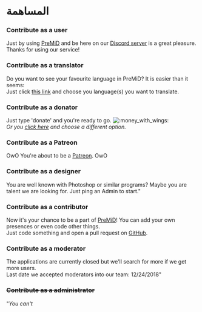# المساهمة



### Contribute as a user

Just by using [PreMiD](https://premid.app/) and be here on our [Discord server](https://discord.gg/WvfVZ8T) is a great pleasure.  
Thanks for using our service!

### Contribute as a translator

Do you want to see your favourite language in PreMiD? It is easier than it seems:  
Just click [this link](https://poeditor.com/join/project/Zzl1oOQV5g) and choose you language\(s\) you want to translate.

### Contribute as a donator

Just type 'donate' and you're ready to go. ![:money\_with\_wings:](https://camo.githubusercontent.com/8c82232d72bdb736fd395fab7b9bf6d01b4a3cca/68747470733a2f2f6769746875622e6769746875626173736574732e636f6d2f696d616765732f69636f6e732f656d6f6a692f756e69636f64652f31663462382e706e67)  
_Or you_ [_click here_](https://github.com/PreMiD/PreMiD) _and choose a different option._

### Contribute as a Patreon

OwO You're about to be a [Patreon](https://www.patreon.com/Timeraa). OwO

### Contribute as a designer

You are well known with Photoshop or similar programs? Maybe you are talent we are looking for. Just ping an Admin to start."

### Contribute as a contributor

Now it's your chance to be a part of [PreMiD](https://premid.app/)! You can add your own presences or even code other things.  
Just code something and open a pull request on [GitHub](https://github.com/PreMiD/PreMiD).

### Contribute as a moderator

The applications are currently closed but we'll search for more if we get more users.  
Last date we accepted moderators into our team: 12/24/2018"

### ~~Contribute as a administrator~~

"_You can't_

